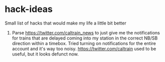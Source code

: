 # hack-ideas
Small list of hacks that would make my life a little bit better

1. Parse https://twitter.com/caltrain_news to just give me the notifications for trains that are delayed coming into my station in the correct NB/SB direction within a timebox. Tried turning on notifications for the entire account and it's way too noisy. https://twitter.com/caltrain used to be useful, but it looks defunct now.
